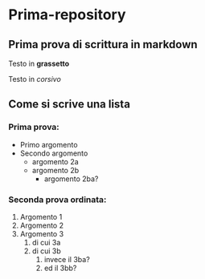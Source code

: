 # Prima-repository

## Prima prova di scrittura in markdown 

Testo in **grassetto**

Testo in *corsivo*

## Come si scrive una lista

### Prima prova:

* Primo argomento
* Secondo argomento
  * argomento 2a
  * argomento 2b
    * argomento 2ba?

### Seconda prova ordinata:

1. Argomento 1
1. Argomento 2
1. Argomento 3
   1. di cui 3a
   1. di cui 3b
      1. invece il 3ba?
      1. ed il 3bb?
